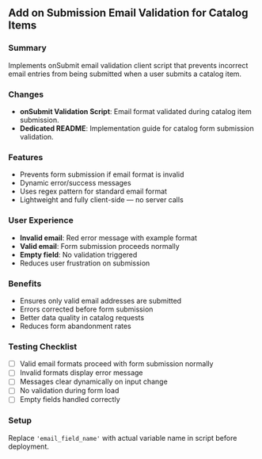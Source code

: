 ## Add on Submission Email Validation for Catalog Items

### Summary
Implements onSubmit email validation client script that prevents incorrect email entries from being submitted when a user submits a catalog item.

### Changes
- **onSubmit Validation Script**: Email format validated during catalog item submission.
- **Dedicated README**: Implementation guide for catalog form submission validation.

### Features
- Prevents form submission if email format is invalid
- Dynamic error/success messages
- Uses regex pattern for standard email format
- Lightweight and fully client-side — no server calls

### User Experience
- **Invalid email**: Red error message with example format
- **Valid email**: Form submission proceeds normally
- **Empty field**: No validation triggered
- Reduces user frustration on submission

### Benefits
- Ensures only valid email addresses are submitted
- Errors corrected before form submission
- Better data quality in catalog requests
- Reduces form abandonment rates

### Testing Checklist
- [ ] Valid email formats proceed with form submission normally
- [ ] Invalid formats display error message
- [ ] Messages clear dynamically on input change
- [ ] No validation during form load
- [ ] Empty fields handled correctly

### Setup
Replace `'email_field_name'` with actual variable name in script before deployment.
